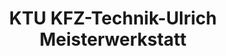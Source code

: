 ---
title: "KTU KFZ-Technik-Ulrich Meisterwerkstatt"
url: /euskirchen/ktu-kfz-technik-ulrich-meisterwerkstatt/
shop: Autowerkstatt
---